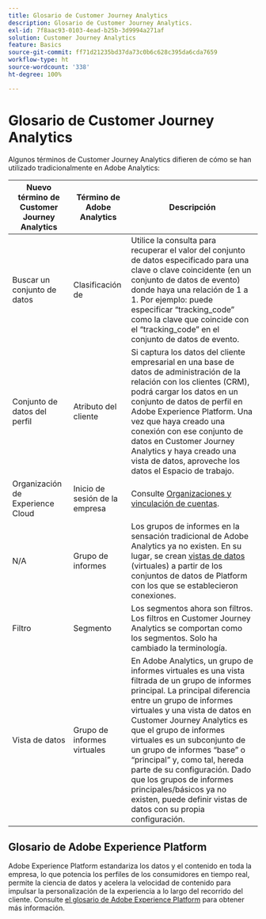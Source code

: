 ```yaml
---
title: Glosario de Customer Journey Analytics
description: Glosario de Customer Journey Analytics.
exl-id: 7f8aac93-0103-4ead-b25b-3d9994a271af
solution: Customer Journey Analytics
feature: Basics
source-git-commit: ff71d21235bd37da73c0b6c628c395da6cda7659
workflow-type: ht
source-wordcount: '338'
ht-degree: 100%

---
```


# Glosario de Customer Journey Analytics

Algunos términos de Customer Journey Analytics difieren de cómo se han utilizado tradicionalmente en Adobe Analytics:

| Nuevo término de Customer Journey Analytics | Término de Adobe Analytics | Descripción |
| --- | --- | --- |
| Buscar un conjunto de datos | Clasificación de | Utilice la consulta para recuperar el valor del conjunto de datos especificado para una clave o clave coincidente (en un conjunto de datos de evento) donde haya una relación de 1 a 1. Por ejemplo: puede especificar “tracking_code” como la clave que coincide con el “tracking_code” en el conjunto de datos de evento. |
| Conjunto de datos del perfil | Atributo del cliente | Si captura los datos del cliente empresarial en una base de datos de administración de la relación con los clientes (CRM), podrá cargar los datos en un conjunto de datos de perfil en Adobe Experience Platform. Una vez que haya creado una conexión con ese conjunto de datos en Customer Journey Analytics y haya creado una vista de datos, aproveche los datos el Espacio de trabajo. |
| Organización de Experience Cloud | Inicio de sesión de la empresa | Consulte [Organizaciones y vinculación de cuentas](https://experienceleague.adobe.com/docs/core-services/interface/manage-users-and-products/organizations.html?lang=es#topic_C31CB834F109465A82ED57FF0563B3F1). |
| N/A | Grupo de informes | Los grupos de informes en la sensación tradicional de Adobe Analytics ya no existen. En su lugar, se crean [vistas de datos](/help/data-views/create-dataview.md) (virtuales) a partir de los conjuntos de datos de Platform con los que se establecieron conexiones. |
| Filtro | Segmento | Los segmentos ahora son filtros. Los filtros en Customer Journey Analytics se comportan como los segmentos. Solo ha cambiado la terminología. |
| Vista de datos | Grupo de informes virtuales | En Adobe Analytics, un grupo de informes virtuales es una vista filtrada de un grupo de informes principal. La principal diferencia entre un grupo de informes virtuales y una vista de datos en Customer Journey Analytics es que el grupo de informes virtuales es un subconjunto de un grupo de informes “base” o “principal” y, como tal, hereda parte de su configuración. Dado que los grupos de informes principales/básicos ya no existen, puede definir vistas de datos con su propia configuración. |

## Glosario de Adobe Experience Platform

Adobe Experience Platform estandariza los datos y el contenido en toda la empresa, lo que potencia los perfiles de los consumidores en tiempo real, permite la ciencia de datos y acelera la velocidad de contenido para impulsar la personalización de la experiencia a lo largo del recorrido del cliente.
Consulte [el glosario de Adobe Experience Platform](https://experienceleague.adobe.com/docs/experience-platform/landing/glossary.html?lang=es) para obtener más información.
